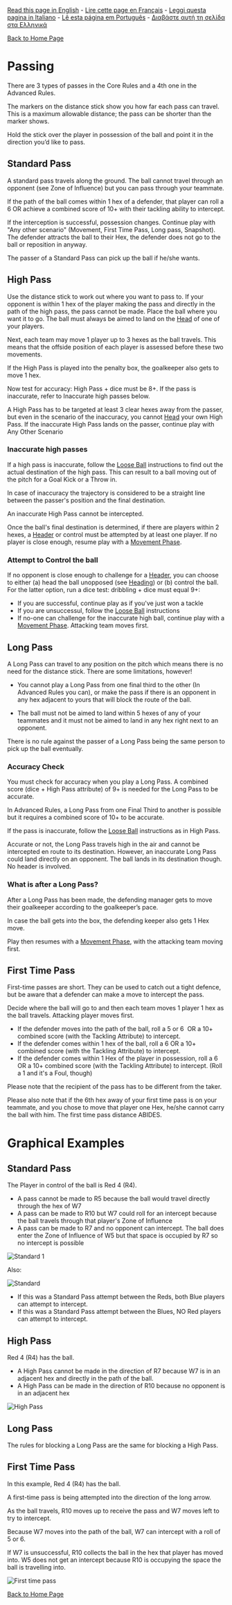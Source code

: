 [Read this page in English](https://counterattackgame.github.io/wiki/passing) - [Lire cette page en Français](https://counterattackgame.github.io/wiki/fr/passing) - [Leggi questa pagina in Italiano](https://counterattackgame.github.io/wiki/it/passing) - [Lê esta página em Português](https://counterattackgame.github.io/wiki/pt/passing) - [Διαβάστε αυτή τη σελίδα στα Ελληνικά](https://counterattackgame.github.io/wiki/gr/passing)

[Back to Home Page](https://counterattackgame.github.io/wiki/fr/index)
# Passing

There are 3 types of passes in the Core Rules and a 4th one in the Advanced Rules. 

The markers on the distance stick show you how far each pass can travel. This is a maximum allowable distance; the pass can be shorter than the marker shows. 

Hold the stick over the player in possession of the ball and point it in the direction you’d like to pass.

## Standard Pass

A standard pass travels along the ground. The ball cannot travel through an opponent (see Zone of Influence) but you can pass through your teammate.

If the path of the ball comes within 1 hex of a defender, that player can roll a 6 OR achieve a combined score of 10+ with their tackling ability to intercept.

If the interception is successful, possession changes. Continue play with "Any other scenario" (Movement, First Time Pass, Long pass, Snapshot). The defender attracts the ball to their Hex, the defender does not go to the ball or reposition in anyway.

The passer of a Standard Pass can pick up the ball if he/she wants.

## High Pass

Use the distance stick to work out where you want to pass to. If your opponent is within 1 hex of the player making the pass and directly in the path of the high pass, the pass cannot be made. Place the ball where you want it to go. The ball must always be aimed to land on the [Head](https://counterattackgame.github.io/wiki/fr/heading) of one of your players.

Next, each team may move 1 player up to 3 hexes as the ball travels. This means that the offside position of each player is assessed before these two movements.

If the High Pass is played into the penalty box, the goalkeeper also gets to move 1 hex.

Now test for accuracy: High Pass + dice must be 8+. If the pass is inaccurate, refer to Inaccurate high passes below.

A High Pass has to be targeted at least 3 clear hexes away from the passer, but even in the scenario of the inaccuracy, you cannot [Head](https://counterattackgame.github.io/wiki/fr/heading) your own High Pass. If the inaccurate High Pass lands on the passer, continue play with Any Other Scenario

### Inaccurate high passes

If a high pass is inaccurate, follow the [Loose Ball](https://counterattackgame.github.io/wiki/fr/loose_ball) instructions to find out the actual destination of the high pass. This can result to a ball moving out of the pitch for a Goal Kick or a Throw in. 

In case of inaccuracy the trajectory is considered to be a straight line between the passer's position and the final destination.

An inaccurate High Pass cannot be intercepted.

Once the ball's final destination is determined, if there are players within 2 hexes, a [Header](https://counterattackgame.github.io/wiki/fr/heading) or control must be attempted by at least one player. If no player is close enough, resume play with a [Movement Phase](https://counterattackgame.github.io/wiki/fr/movement_phase).

### Attempt to Control the ball

If no opponent is close enough to challenge for a [Header](https://counterattackgame.github.io/wiki/fr/heading), you can choose to either (a) head the ball unopposed (see [Heading](https://counterattackgame.github.io/wiki/fr/heading)) or (b) control the ball. For the latter option, run a dice test: dribbling + dice must equal 9+:

- If you are successful, continue play as if you've just won a tackle
- If you are unsuccessul, follow the [Loose Ball](https://counterattackgame.github.io/wiki/fr/loose_ball) instructions
- If no-one can challenge for the inaccurate high ball, continue play with a [Movement Phase](https://counterattackgame.github.io/wiki/fr/movement_phase). Attacking team moves first.

## Long Pass

A Long Pass can travel to any position on the pitch which means there is no need for the distance stick. There are some limitations, however!

- You cannot play a Long Pass from one final third to the other (In Advanced Rules you can), or make the pass if there is an opponent in any hex adjacent to yours that will block the route of the ball.

- The ball must not be aimed to land within 5 hexes of any of your teammates and it must not be aimed to land in any hex right next to an opponent.

There is no rule against the passer of a Long Pass being the same person to pick up the ball eventually.

### Accuracy Check

You must check for accuracy when you play a Long Pass. A combined score (dice + High Pass attribute) of 9+ is needed for the Long Pass to be accurate.

In Advanced Rules, a Long Pass from one Final Third to another is possible but it requires a combined score of 10+ to be accurate.

If the pass is inaccurate, follow the [Loose Ball](https://counterattackgame.github.io/wiki/fr/loose_ball) instructions as in High Pass.

Accurate or not, the Long Pass travels high in the air and cannot be intercepted en route to its destination. However, an inaccurate Long Pass could land directly on an opponent. The ball lands in its destination though. No header is involved.

### What is after a Long Pass?

After a Long Pass has been made, the defending manager gets to move their goalkeeper according to the goalkeeper’s pace.

In case the ball gets into the box, the defending keeper also gets 1 Hex move.

Play then resumes with a [Movement Phase](https://counterattackgame.github.io/wiki/fr/movement_phase), with the attacking team moving first.

## First Time Pass

First-time passes are short. They can be used to catch out a tight defence, but be aware that a defender can make a move to intercept the pass.

Decide where the ball will go to and then each team moves 1 player 1 hex as the ball travels. Attacking player moves first.

- If the defender moves into the path of the ball, roll a 5 or 6  OR a 10+ combined score (with the Tackling Attribute) to intercept.
- If the defender comes within 1 hex of the ball, roll a 6 OR a 10+ combined score (with the Tackling Attribute) to intercept.
- If the defender comes within 1 Hex of the player in possession, roll a 6 OR a 10+ combined score (with the Tackling Attribute) to intercept. (Roll a 1 and it's a Foul, though)

Please note that the recipient of the pass has to be different from the taker.

Please also note that if the 6th hex away of your first time pass is on your teammate, and you chose to move that player one Hex, he/she cannot carry the ball with him. The first time pass distance ABIDES.

# Graphical Examples

## Standard Pass

The Player in control of the ball is Red 4 (R4).

- A pass cannot be made to R5 because the ball would travel directly through the hex of W7
- A pass can be made to R10 but W7 could roll for an intercept because the ball travels through that player's Zone of Influence
- A pass can be made to R7 and no opponent can intercept. The ball does enter the Zone of Influence of W5 but that space is occupied by R7 so no intercept is possible

![Standard 1](../docs/pass_1.png)

Also:

![Standard](../docs/pass_2.png)

- If this was a Standard Pass attempt between the Reds, both Blue players can attempt to intercept.
- If this was a Standard Pass attempt between the Blues, NO Red players can attempt to intercept.


## High Pass

Red 4 (R4) has the ball.

- A High Pass cannot be made in the direction of R7 because W7 is in an adjacent hex and directly in the path of the ball.
- A High Pass can be made in the direction of R10 because no opponent is in an adjacent hex

![High Pass](../docs/pass_3.png)

## Long Pass

The rules for blocking a Long Pass are the same for blocking a High Pass.

## First Time Pass

In this example, Red 4 (R4) has the ball.

A first-time pass is being attempted into the direction of the long arrow.

As the ball travels, R10 moves up to receive the pass and W7 moves left to try to intercept.

Because W7 moves into the path of the ball, W7 can intercept with a roll of 5 or 6.

If W7 is unsuccessful, R10 collects the ball in the hex that player has moved into. W5 does not get an intercept because R10 is occupying the space the ball is travelling into.

![First time pass](../docs/pass_4.png)

[Back to Home Page](https://counterattackgame.github.io/wiki/fr/index)